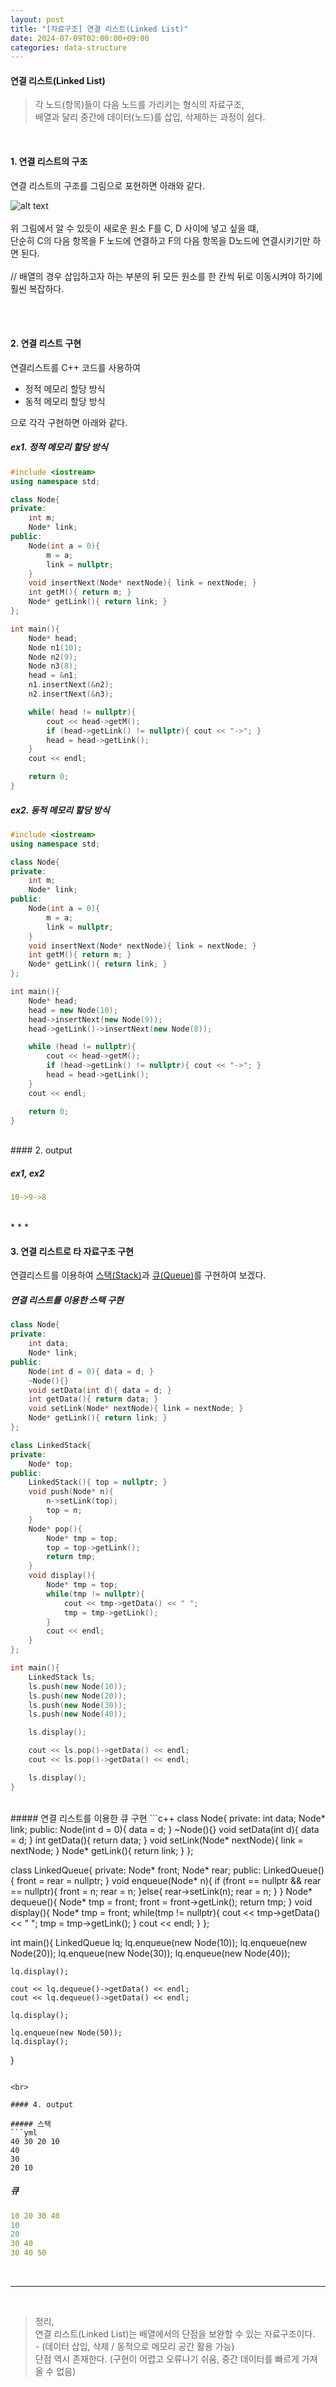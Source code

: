 ```yaml
---
layout: post
title: "[자료구조] 연결 리스트(Linked List)"
date: 2024-07-09T02:00:00+09:00
categories: data-structure
---
```

#### 연결 리스트(Linked List) 
> 각 노드(항목)들이 다음 노드를 가리키는 형식의 자료구조,<br>
배열과 달리 중간에 데이터(노드)를 삽입, 삭제하는 과정이 쉽다.
<br>

#### 1. 연결 리스트의 구조
연결 리스트의 구조를 그림으로 포현하면 아래와 같다.

![alt text](/public/img/linkedlist-1.png)<br><br>
위 그림에서 알 수 있듯이 새로운 원소 F를 C, D 사이에 넣고 싶을 떄,
<br>단순히 C의 다음 항목을 F 노드에 연결하고 F의 다음 항목을 D노드에 연결시키기만 하면 된다.
<br>
<br>// 배열의 경우 삽입하고자 하는 부분의 뒤 모든 원소를 한 칸씩 뒤로 이동시켜야 하기에 훨씬 복잡하다.

<br><br>
#### 2. 연결 리스트 구현
연결리스트를 C++ 코드를 사용하여
- 정적 메모리 할당 방식
- 동적 메모리 할당 방식

으로 각각 구현하면 아래와 같다.
##### ex1. 정적 메모리 할당 방식
```c++
#include <iostream>
using namespace std;

class Node{
private:
    int m;
    Node* link;
public:
    Node(int a = 0){
        m = a;
        link = nullptr;
    }
    void insertNext(Node* nextNode){ link = nextNode; }
    int getM(){ return m; }
    Node* getLink(){ return link; }
};

int main(){
    Node* head;
    Node n1(10);
    Node n2(9);
    Node n3(8);
    head = &n1;
    n1.insertNext(&n2);
    n2.insertNext(&n3);

    while( head != nullptr){
        cout << head->getM();
        if (head->getLink() != nullptr){ cout << "->"; }
        head = head->getLink();
    }
    cout << endl;

    return 0;
}
```

##### ex2. 동적 메모리 할당 방식
```c++
#include <iostream>
using namespace std;

class Node{
private:
    int m;
    Node* link;
public:
    Node(int a = 0){
        m = a;
        link = nullptr;
    }
    void insertNext(Node* nextNode){ link = nextNode; }
    int getM(){ return m; }
    Node* getLink(){ return link; }
};

int main(){
    Node* head;
    head = new Node(10);
    head->insertNext(new Node(9));
    head->getLink()->insertNext(new Node(8));

    while (head != nullptr){
        cout << head->getM();
        if (head->getLink() != nullptr){ cout << "->"; }
        head = head->getLink();
    }
    cout << endl;

    return 0;
}
```

<br>
#### 2. output

##### ex1, ex2
```yml
10->9->8
```

<br>
* * *
<br>


#### 3. 연결 리스트로 타 자료구조 구현
연결리스트를 이용하여 <a href = "/data-structure/2024/07/08/ds1.html">스택(Stack)</a>과 <a href = "/data-structure/2024/07/08/ds2.html">큐(Queue)</a>를 구현하여 보겠다.

##### 연결 리스트를 이용한 스택 구현
```c++
class Node{
private:
    int data;
    Node* link;
public:
    Node(int d = 0){ data = d; }
    ~Node(){}
    void setData(int d){ data = d; }
    int getData(){ return data; }
    void setLink(Node* nextNode){ link = nextNode; }
    Node* getLink(){ return link; }
};

class LinkedStack{
private:
    Node* top;
public:
    LinkedStack(){ top = nullptr; }
    void push(Node* n){
        n->setLink(top);
        top = n;
    }
    Node* pop(){
        Node* tmp = top;
        top = top->getLink();
        return tmp;
    }
    void display(){
        Node* tmp = top;
        while(tmp != nullptr){
            cout << tmp->getData() << " ";
            tmp = tmp->getLink();
        }
        cout << endl;
    }
};

int main(){
    LinkedStack ls;
    ls.push(new Node(10));
    ls.push(new Node(20));
    ls.push(new Node(30));
    ls.push(new Node(40));

    ls.display();

    cout << ls.pop()->getData() << endl;
    cout << ls.pop()->getData() << endl;

    ls.display();
}
```
<br>
##### 연결 리스트를 이용한 큐 구현
```c++
class Node{
private:
    int data;
    Node* link;
public:
    Node(int d = 0){ data = d; }
    ~Node(){}
    void setData(int d){ data = d; }
    int getData(){ return data; }
    void setLink(Node* nextNode){ link = nextNode; }
    Node* getLink(){ return link; }
};

class LinkedQueue{
private:
    Node* front;
    Node* rear;
public:
    LinkedQueue(){ front = rear = nullptr; }
    void enqueue(Node* n){
        if (front == nullptr && rear == nullptr){
            front = n;
            rear = n;
        }else{
            rear->setLink(n);
            rear = n;
        }
    }
    Node* dequeue(){
        Node* tmp = front;
        front = front->getLink();
        return tmp;
    }
    void display(){
        Node* tmp = front;
        while(tmp != nullptr){
            cout << tmp->getData() << " ";
            tmp = tmp->getLink();
        }
        cout << endl;
    }
};

int main(){
    LinkedQueue lq;
    lq.enqueue(new Node(10));
    lq.enqueue(new Node(20));
    lq.enqueue(new Node(30));
    lq.enqueue(new Node(40));

    lq.display();

    cout << lq.dequeue()->getData() << endl;
    cout << lq.dequeue()->getData() << endl;

    lq.display();

    lq.enqueue(new Node(50));
    lq.display();
}
```

<br>

#### 4. output

##### 스택
```yml
40 30 20 10
40
30
20 10
```

##### 큐
```yml
10 20 30 40
10
20
30 40
30 40 50
```

<br>

* * *

<br>

>정리, 
<br>연결 리스트(Linked List)는 배열에서의 단점을 보완할 수 있는 자료구조이다.<br>- (데이터 삽입, 삭제 / 동적으로 메모리 공간 활용 가능)
<br>단점 역시 존재한다. (구현이 어렵고 오류나기 쉬움, 중간 데이터를 빠르게 가져올 수 없음)
